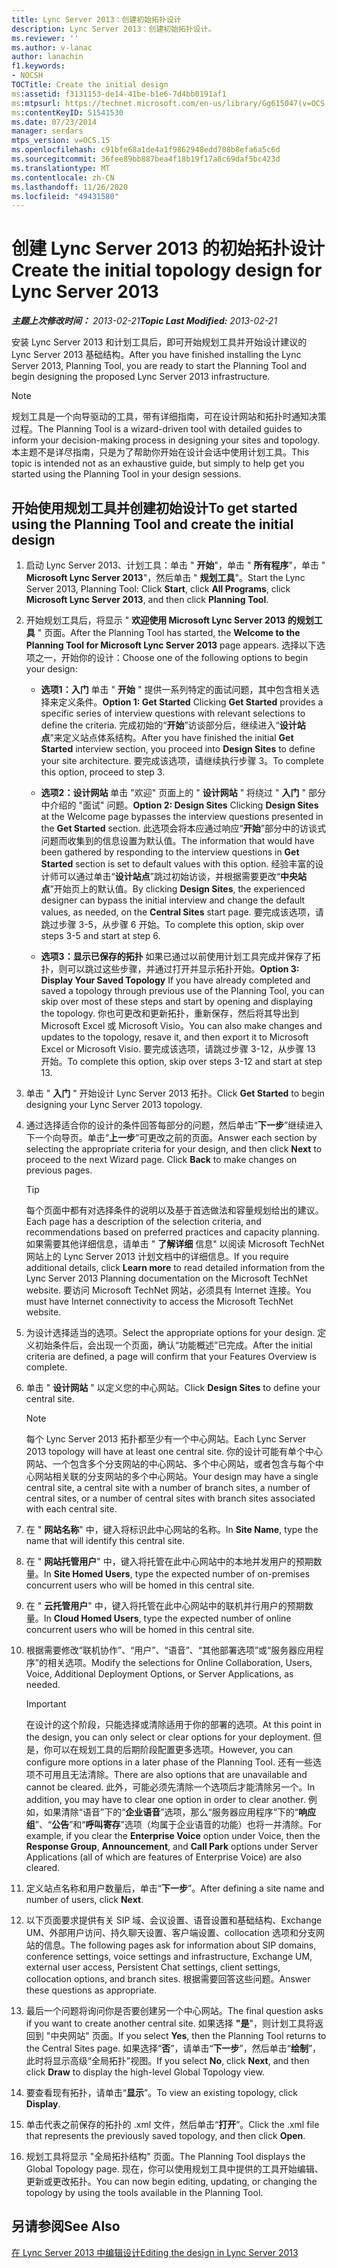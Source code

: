 ```yaml
---
title: Lync Server 2013：创建初始拓扑设计
description: Lync Server 2013：创建初始拓扑设计。
ms.reviewer: ''
ms.author: v-lanac
author: lanachin
f1.keywords:
- NOCSH
TOCTitle: Create the initial design
ms:assetid: f3131153-de14-41be-b1e6-7d4bb0191af1
ms:mtpsurl: https://technet.microsoft.com/en-us/library/Gg615047(v=OCS.15)
ms:contentKeyID: 51541530
ms.date: 07/23/2014
manager: serdars
mtps_version: v=OCS.15
ms.openlocfilehash: c91bfe68a1de4a1f9862948edd708b8efa6a5c6d
ms.sourcegitcommit: 36fee89bb887bea4f18b19f17a8c69daf5bc423d
ms.translationtype: MT
ms.contentlocale: zh-CN
ms.lasthandoff: 11/26/2020
ms.locfileid: "49431580"
---
```

# <a name="create-the-initial-topology-design-for-lync-server-2013"></a><span data-ttu-id="96ca2-103">创建 Lync Server 2013 的初始拓扑设计</span><span class="sxs-lookup"><span data-stu-id="96ca2-103">Create the initial topology design for Lync Server 2013</span></span>

<div data-xmlns="http://www.w3.org/1999/xhtml">

<div class="topic" data-xmlns="http://www.w3.org/1999/xhtml" data-msxsl="urn:schemas-microsoft-com:xslt" data-cs="https://msdn.microsoft.com/">

<div data-asp="https://msdn2.microsoft.com/asp">



</div>

<div id="mainSection">

<div id="mainBody"><span data-ttu-id="96ca2-104">

<span> </span></span><span class="sxs-lookup"><span data-stu-id="96ca2-104">

<span> </span></span></span>

<span data-ttu-id="96ca2-105">_**主题上次修改时间：** 2013-02-21_</span><span class="sxs-lookup"><span data-stu-id="96ca2-105">_**Topic Last Modified:** 2013-02-21_</span></span>

<span data-ttu-id="96ca2-106">安装 Lync Server 2013 和计划工具后，即可开始规划工具并开始设计建议的 Lync Server 2013 基础结构。</span><span class="sxs-lookup"><span data-stu-id="96ca2-106">After you have finished installing the Lync Server 2013, Planning Tool, you are ready to start the Planning Tool and begin designing the proposed Lync Server 2013 infrastructure.</span></span>

<div>


> [!NOTE]  
> <span data-ttu-id="96ca2-107">规划工具是一个向导驱动的工具，带有详细指南，可在设计网站和拓扑时通知决策过程。</span><span class="sxs-lookup"><span data-stu-id="96ca2-107">The Planning Tool is a wizard-driven tool with detailed guides to inform your decision-making process in designing your sites and topology.</span></span> <span data-ttu-id="96ca2-108">本主题不是详尽指南，只是为了帮助你开始在设计会话中使用计划工具。</span><span class="sxs-lookup"><span data-stu-id="96ca2-108">This topic is intended not as an exhaustive guide, but simply to help get you started using the Planning Tool in your design sessions.</span></span>



</div>

<div>

## <a name="to-get-started-using-the-planning-tool-and-create-the-initial-design"></a><span data-ttu-id="96ca2-109">开始使用规划工具并创建初始设计</span><span class="sxs-lookup"><span data-stu-id="96ca2-109">To get started using the Planning Tool and create the initial design</span></span>

1.  <span data-ttu-id="96ca2-110">启动 Lync Server 2013、计划工具：单击 " **开始**"，单击 " **所有程序**"，单击 " **Microsoft Lync Server 2013**"，然后单击 " **规划工具**"。</span><span class="sxs-lookup"><span data-stu-id="96ca2-110">Start the Lync Server 2013, Planning Tool: Click **Start**, click **All Programs**, click **Microsoft Lync Server 2013**, and then click **Planning Tool**.</span></span>

2.  <span data-ttu-id="96ca2-111">开始规划工具后，将显示 " **欢迎使用 Microsoft Lync Server 2013 的规划工具** " 页面。</span><span class="sxs-lookup"><span data-stu-id="96ca2-111">After the Planning Tool has started, the **Welcome to the Planning Tool for Microsoft Lync Server 2013** page appears.</span></span> <span data-ttu-id="96ca2-112">选择以下选项之一，开始你的设计：</span><span class="sxs-lookup"><span data-stu-id="96ca2-112">Choose one of the following options to begin your design:</span></span>
    
      - <span data-ttu-id="96ca2-113">**选项1：入门**   单击 " **开始** " 提供一系列特定的面试问题，其中包含相关选择来定义条件。</span><span class="sxs-lookup"><span data-stu-id="96ca2-113">**Option 1: Get Started**   Clicking **Get Started** provides a specific series of interview questions with relevant selections to define the criteria.</span></span> <span data-ttu-id="96ca2-114">完成初始的“**开始**”访谈部分后，继续进入“**设计站点**”来定义站点体系结构。</span><span class="sxs-lookup"><span data-stu-id="96ca2-114">After you have finished the initial **Get Started** interview section, you proceed into **Design Sites** to define your site architecture.</span></span> <span data-ttu-id="96ca2-115">要完成该选项，请继续执行步骤 3。</span><span class="sxs-lookup"><span data-stu-id="96ca2-115">To complete this option, proceed to step 3.</span></span>
    
      - <span data-ttu-id="96ca2-116">**选项2：设计网站**   单击 "欢迎" 页面上的 " **设计网站** " 将绕过 " **入门** " 部分中介绍的 "面试" 问题。</span><span class="sxs-lookup"><span data-stu-id="96ca2-116">**Option 2: Design Sites**   Clicking **Design Sites** at the Welcome page bypasses the interview questions presented in the **Get Started** section.</span></span> <span data-ttu-id="96ca2-117">此选项会将本应通过响应“**开始**”部分中的访谈式问题而收集到的信息设置为默认值。</span><span class="sxs-lookup"><span data-stu-id="96ca2-117">The information that would have been gathered by responding to the interview questions in **Get Started** section is set to default values with this option.</span></span> <span data-ttu-id="96ca2-118">经验丰富的设计师可以通过单击“**设计站点**”跳过初始访谈，并根据需要更改“**中央站点**”开始页上的默认值。</span><span class="sxs-lookup"><span data-stu-id="96ca2-118">By clicking **Design Sites**, the experienced designer can bypass the initial interview and change the default values, as needed, on the **Central Sites** start page.</span></span> <span data-ttu-id="96ca2-119">要完成该选项，请跳过步骤 3-5，从步骤 6 开始。</span><span class="sxs-lookup"><span data-stu-id="96ca2-119">To complete this option, skip over steps 3-5 and start at step 6.</span></span>
    
      - <span data-ttu-id="96ca2-120">**选项3：显示已保存的拓扑**   如果已通过以前使用计划工具完成并保存了拓扑，则可以跳过这些步骤，并通过打开并显示拓扑开始。</span><span class="sxs-lookup"><span data-stu-id="96ca2-120">**Option 3: Display Your Saved Topology**   If you have already completed and saved a topology through previous use of the Planning Tool, you can skip over most of these steps and start by opening and displaying the topology.</span></span> <span data-ttu-id="96ca2-121">你也可更改和更新拓扑，重新保存，然后将其导出到 Microsoft Excel 或 Microsoft Visio。</span><span class="sxs-lookup"><span data-stu-id="96ca2-121">You can also make changes and updates to the topology, resave it, and then export it to Microsoft Excel or Microsoft Visio.</span></span> <span data-ttu-id="96ca2-122">要完成该选项，请跳过步骤 3-12，从步骤 13 开始。</span><span class="sxs-lookup"><span data-stu-id="96ca2-122">To complete this option, skip over steps 3-12 and start at step 13.</span></span>

3.  <span data-ttu-id="96ca2-123">单击 " **入门** " 开始设计 Lync Server 2013 拓扑。</span><span class="sxs-lookup"><span data-stu-id="96ca2-123">Click **Get Started** to begin designing your Lync Server 2013 topology.</span></span>

4.  <span data-ttu-id="96ca2-p106">通过选择适合你的设计的条件回答每部分的问题，然后单击“**下一步**”继续进入下一个向导页。单击“**上一步**”可更改之前的页面。</span><span class="sxs-lookup"><span data-stu-id="96ca2-p106">Answer each section by selecting the appropriate criteria for your design, and then click **Next** to proceed to the next Wizard page. Click **Back** to make changes on previous pages.</span></span>
    
    <div>
    

    > [!TIP]  
    > <span data-ttu-id="96ca2-126">每个页面中都有对选择条件的说明以及基于首选做法和容量规划给出的建议。</span><span class="sxs-lookup"><span data-stu-id="96ca2-126">Each page has a description of the selection criteria, and recommendations based on preferred practices and capacity planning.</span></span> <span data-ttu-id="96ca2-127">如果需要其他详细信息，请单击 " <STRONG>了解详细</STRONG> 信息" 以阅读 Microsoft TechNet 网站上的 Lync Server 2013 计划文档中的详细信息。</span><span class="sxs-lookup"><span data-stu-id="96ca2-127">If you require additional details, click <STRONG>Learn more</STRONG> to read detailed information from the Lync Server 2013 Planning documentation on the Microsoft TechNet website.</span></span> <span data-ttu-id="96ca2-128">要访问 Microsoft TechNet 网站，必须具有 Internet 连接。</span><span class="sxs-lookup"><span data-stu-id="96ca2-128">You must have Internet connectivity to access the Microsoft TechNet website.</span></span>

    
    </div>

5.  <span data-ttu-id="96ca2-129">为设计选择适当的选项。</span><span class="sxs-lookup"><span data-stu-id="96ca2-129">Select the appropriate options for your design.</span></span> <span data-ttu-id="96ca2-130">定义初始条件后，会出现一个页面，确认“功能概述”已完成。</span><span class="sxs-lookup"><span data-stu-id="96ca2-130">After the initial criteria are defined, a page will confirm that your Features Overview is complete.</span></span>

6.  <span data-ttu-id="96ca2-131">单击 " **设计网站** " 以定义您的中心网站。</span><span class="sxs-lookup"><span data-stu-id="96ca2-131">Click **Design Sites** to define your central site.</span></span>
    
    <div>
    

    > [!NOTE]  
    > <span data-ttu-id="96ca2-132">每个 Lync Server 2013 拓扑都至少有一个中心网站。</span><span class="sxs-lookup"><span data-stu-id="96ca2-132">Each Lync Server 2013 topology will have at least one central site.</span></span> <span data-ttu-id="96ca2-133">你的设计可能有单个中心网站、一个包含多个分支网站的中心网站、多个中心网站，或者包含与每个中心网站相关联的分支网站的多个中心网站。</span><span class="sxs-lookup"><span data-stu-id="96ca2-133">Your design may have a single central site, a central site with a number of branch sites, a number of central sites, or a number of central sites with branch sites associated with each central site.</span></span>

    
    </div>

7.  <span data-ttu-id="96ca2-134">在 " **网站名称**" 中，键入将标识此中心网站的名称。</span><span class="sxs-lookup"><span data-stu-id="96ca2-134">In **Site Name**, type the name that will identify this central site.</span></span>

8.  <span data-ttu-id="96ca2-135">在 " **网站托管用户**" 中，键入将托管在此中心网站中的本地并发用户的预期数量。</span><span class="sxs-lookup"><span data-stu-id="96ca2-135">In **Site Homed Users**, type the expected number of on-premises concurrent users who will be homed in this central site.</span></span>

9.  <span data-ttu-id="96ca2-136">在 " **云托管用户**" 中，键入将托管在此中心网站中的联机并行用户的预期数量。</span><span class="sxs-lookup"><span data-stu-id="96ca2-136">In **Cloud Homed Users**, type the expected number of online concurrent users who will be homed in this central site.</span></span>

10. <span data-ttu-id="96ca2-137">根据需要修改“联机协作”、“用户”、“语音”、“其他部署选项”或“服务器应用程序”的相关选项。</span><span class="sxs-lookup"><span data-stu-id="96ca2-137">Modify the selections for Online Collaboration, Users, Voice, Additional Deployment Options, or Server Applications, as needed.</span></span>
    
    <div>
    

    > [!IMPORTANT]  
    > <span data-ttu-id="96ca2-138">在设计的这个阶段，只能选择或清除适用于你的部署的选项。</span><span class="sxs-lookup"><span data-stu-id="96ca2-138">At this point in the design, you can only select or clear options for your deployment.</span></span> <span data-ttu-id="96ca2-139">但是，你可以在规划工具的后期阶段配置更多选项。</span><span class="sxs-lookup"><span data-stu-id="96ca2-139">However, you can configure more options in a later phase of the Planning Tool.</span></span> <span data-ttu-id="96ca2-140">还有一些选项不可用且无法清除。</span><span class="sxs-lookup"><span data-stu-id="96ca2-140">There are also options that are unavailable and cannot be cleared.</span></span> <span data-ttu-id="96ca2-141">此外，可能必须先清除一个选项后才能清除另一个。</span><span class="sxs-lookup"><span data-stu-id="96ca2-141">In addition, you may have to clear one option in order to clear another.</span></span> <span data-ttu-id="96ca2-142">例如，如果清除“语音”下的“<STRONG>企业语音</STRONG>”选项，那么“服务器应用程序”下的“<STRONG>响应组</STRONG>”、“<STRONG>公告</STRONG>”和“<STRONG>呼叫寄存</STRONG>”选项（均属于企业语音的功能）也将一并清除。</span><span class="sxs-lookup"><span data-stu-id="96ca2-142">For example, if you clear the <STRONG>Enterprise Voice</STRONG> option under Voice, then the <STRONG>Response Group</STRONG>, <STRONG>Announcement</STRONG>, and <STRONG>Call Park</STRONG> options under Server Applications (all of which are features of Enterprise Voice) are also cleared.</span></span>

    
    </div>

11. <span data-ttu-id="96ca2-143">定义站点名称和用户数量后，单击“**下一步**”。</span><span class="sxs-lookup"><span data-stu-id="96ca2-143">After defining a site name and number of users, click **Next**.</span></span>

12. <span data-ttu-id="96ca2-144">以下页面要求提供有关 SIP 域、会议设置、语音设置和基础结构、Exchange UM、外部用户访问、持久聊天设置、客户端设置、collocation 选项和分支网站的信息。</span><span class="sxs-lookup"><span data-stu-id="96ca2-144">The following pages ask for information about SIP domains, conference settings, voice settings and infrastructure, Exchange UM, external user access, Persistent Chat settings, client settings, collocation options, and branch sites.</span></span> <span data-ttu-id="96ca2-145">根据需要回答这些问题。</span><span class="sxs-lookup"><span data-stu-id="96ca2-145">Answer these questions as appropriate.</span></span>

13. <span data-ttu-id="96ca2-146">最后一个问题将询问你是否要创建另一个中心网站。</span><span class="sxs-lookup"><span data-stu-id="96ca2-146">The final question asks if you want to create another central site.</span></span> <span data-ttu-id="96ca2-147">如果选择 **"是**"，则计划工具将返回到 "中央网站" 页面。</span><span class="sxs-lookup"><span data-stu-id="96ca2-147">If you select **Yes**, then the Planning Tool returns to the Central Sites page.</span></span> <span data-ttu-id="96ca2-148">如果选择“**否**”，请单击“**下一步**”，然后单击“**绘制**”，此时将显示高级“全局拓扑”视图。</span><span class="sxs-lookup"><span data-stu-id="96ca2-148">If you select **No**, click **Next**, and then click **Draw** to display the high-level Global Topology view.</span></span>

14. <span data-ttu-id="96ca2-149">要查看现有拓扑，请单击“**显示**”。</span><span class="sxs-lookup"><span data-stu-id="96ca2-149">To view an existing topology, click **Display**.</span></span>

15. <span data-ttu-id="96ca2-150">单击代表之前保存的拓扑的 .xml 文件，然后单击“**打开**”。</span><span class="sxs-lookup"><span data-stu-id="96ca2-150">Click the .xml file that represents the previously saved topology, and then click **Open**.</span></span>

16. <span data-ttu-id="96ca2-151">规划工具将显示 "全局拓扑结构" 页面。</span><span class="sxs-lookup"><span data-stu-id="96ca2-151">The Planning Tool displays the Global Topology page.</span></span> <span data-ttu-id="96ca2-152">现在，你可以使用规划工具中提供的工具开始编辑、更新或更改拓扑。</span><span class="sxs-lookup"><span data-stu-id="96ca2-152">You can now begin editing, updating, or changing the topology by using the tools available in the Planning Tool.</span></span>

</div>

<div>

## <a name="see-also"></a><span data-ttu-id="96ca2-153">另请参阅</span><span class="sxs-lookup"><span data-stu-id="96ca2-153">See Also</span></span>


[<span data-ttu-id="96ca2-154">在 Lync Server 2013 中编辑设计</span><span class="sxs-lookup"><span data-stu-id="96ca2-154">Editing the design in Lync Server 2013</span></span>](lync-server-2013-editing-the-design.md)  
  

<span data-ttu-id="96ca2-155"></div>

</div>

<span> </span>

</div>

</div>

</span><span class="sxs-lookup"><span data-stu-id="96ca2-155"></div>

</div>

<span> </span>

</div>

</div>

</span></span></div>

